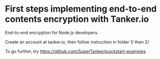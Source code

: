 # First steps implementing end-to-end contents encryption with Tanker.io

End-to-end encryption for Node.js developers.

Create an account at tanker.io, then follow instruction in folder 1/ then 2/

To go further, try https://github.com/SuperTanker/quickstart-examples
